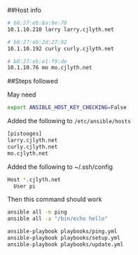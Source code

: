 ##Host info
```bash
# b8:27:eb:8a:9e:70
10.1.10.210 larry larry.cjlyth.net

# b8:27:eb:2d:27:92
10.1.10.192 curly curly.cjlyth.net

# b8:27:eb:e1:f9:de
10.1.10.76 mo mo.cjlyth.net
```

##Steps followed

May need 
```bash
export ANSIBLE_HOST_KEY_CHECKING=False
```

Added the following to `/etc/ansible/hosts`

```bash
[pistooges]
larry.cjlyth.net
curly.cjlyth.net
mo.cjlyth.net
```

Added the following to ~/.ssh/config

```bash
Host *.cjlyth.net
  User pi
```

Then this command should work

```bash
ansible all -m ping
ansible all -a "/bin/echo hello"
```

```bash
ansible-playbook playbooks/ping.yml
ansible-playbook playbooks/setup.yml
ansible-playbook playbooks/update.yml
```

